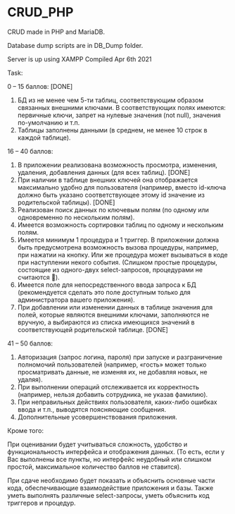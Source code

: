 # CRUD_PHP
CRUD made in PHP and MariaDB.

Database dump scripts are in DB_Dump folder.

Server is up using XAMPP Compiled Apr 6th 2021

Task:

0 – 15 баллов: [DONE]
1.	БД из не менее чем 5-ти таблиц, соответствующим образом связанных внешними ключами. В соответствующих полях имеются: первичные ключи, запрет на нулевые значения (not null), значения по-умолчанию и т.п.
2.	Таблицы заполнены данными (в среднем, не менее 10 строк в каждой таблице). 

16 – 40 баллов:
1.	В приложении реализована возможность просмотра, изменения, удаления, добавления данных (для всех таблиц). [DONE]
2.	При наличии в таблице внешних ключей она отображается максимально удобно для пользователя (например, вместо id-ключа должно быть указано соответствующее этому id значение из родительской таблицы). [DONE]
3.	Реализован поиск данных по ключевым полям (по одному или одновременно по нескольким полям).
4.	Имеется возможность сортировки таблиц по одному и нескольким полям.
5.	Имеется минимум 1 процедура и 1 триггер. В приложении должна быть предусмотрена возможность вызова процедуры, например, при нажатии на кнопку. Или же процедура может вызываться в коде при наступлении некого события. (Слишком простые процедуры, состоящие из одного-двух select-запросов, процедурами не считаются ).
6.	Имеется поле для непосредственного ввода запроса к БД (рекомендуется сделать это поле доступным только для администратора вашего приложения).
7.	При добавлении или изменении данных в таблице значения для полей, которые являются внешними ключами, заполняются не вручную, а выбираются из списка имеющихся значений в соответствующей родительской таблице. [DONE]


41 – 50 баллов:
1.	Авторизация (запрос логина, пароля) при запуске и разграничение полномочий пользователей (например, «гость» может только просматривать данные, не изменяя их, не добавляя новых, не удаляя).
2.	При выполнении операций отслеживается их корректность (например, нельзя добавить сотрудника, не указав фамилию).
3.	При неправильных действиях пользователя, каких-либо ошибках ввода и т.п., выводятся поясняющие сообщения.
4.	Дополнительные усовершенствования приложения.


Кроме того:

При оценивании будет учитываться сложность, удобство и функциональность интерфейса и отображения данных. (То есть, если  у Вас  выполнены все пункты, но интерфейс неудобный или слишком простой, максимальное количество баллов не ставится).

При сдаче необходимо будет показать и объяснить основные части кода, обеспечивающие взаимодействие приложения и базы. Также уметь выполнять различные select-запросы, уметь объяснить код триггеров и процедур.

